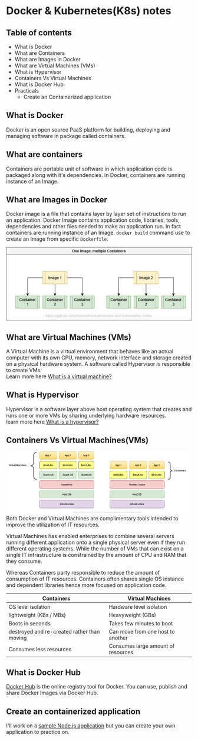 # Docker & Kubernetes(K8s) notes

## Table of contents

- What is Docker
- What are Containers
- What are Images in Docker
- What are Virtual Machines (VMs)
- What is Hypervisor
- Containers Vs Virtual Machines
- What is Docker Hub
- Practicals
  - Create an Containerized application

## What is Docker

Docker is an open source PaaS platform for building, deploying and managing software in package called containers.

## What are containers

Containers are portable unit of software in which application code is packaged along with it's dependencies. in Docker, containers are running instance of an Image.

## What are Images in Docker

Docker image is a file that contains layer by layer set of instructions to run an application. Docker Image contains application code, libraries, tools, dependencies and other files needed to make an application run. In fact containers are running instance of an Image. `docker build` command use to create an Image from specific `Dockerfile`.

![Many Containers can be created from single Docker image](/images/one-image-multiple-containers.jpg "Many Containers can be created from single Docker image")

## What are Virtual Machines (VMs)

A Virtual Machine is a virtual environment that behaves like an actual computer with its own CPU, memory, network interface and storage created on a physical hardware system. A software called Hypervisor is responsible to create VMs.  
Learn more here [What is a virtual machine?](https://www.vmware.com/topics/glossary/content/virtual-machine.html)

## What is Hypervisor

Hypervisor is a software layer above host operating system that creates and runs one or more VMs by sharing underlying hardware resources.  
learn more here [What is a hypervisor?](https://www.vmware.com/topics/glossary/content/hypervisor.html)

## Containers Vs Virtual Machines(VMs)

![Containers Vs Virtual Machine](/images/virtual-machines-vs-containers.jpg "Containers Vs Virtual Machine")
Both Docker and Virtual Machines are complimentary tools intended to improve the utilization of IT resources.

Virtual Machines has enabled enterprises to combine several servers running different application onto a single physical server even if they run different operating systems. While the number of VMs that can exist on a single IT infrastructure is constrained by the amount of CPU and RAM that they consume.

Whereas Containers party responsible to reduce the amount of consumption of IT resources. Containers often shares single OS instance and dependent libraries hence more focused on application code.

| Containers                                  | Virtual Machines                   |
| ------------------------------------------- | ---------------------------------- |
| OS level isolation                          | Hardware level isolation           |
| lightweight (KBs / MBs)                     | Heavyweight (GBs)                  |
| Boots in seconds                            | Takes few minutes to boot          |
| destroyed and re-created rather than moving | Can move from one host to another  |
| Consumes less resources                     | Consumes large amount of resources |

## What is Docker Hub

[Docker Hub](https://hub.docker.com/) is the online registry tool for Docker. You can use, publish and share Docker Images via Docker Hub.

## Create an containerized application

I'll work on a [sample Node.js application](/sample-app) but you can create your own application to practice on.
